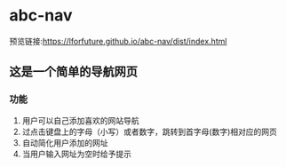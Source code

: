# abc-nav
预览链接:https://lforfuture.github.io/abc-nav/dist/index.html

## 这是一个简单的导航网页
### 功能
1. 用户可以自己添加喜欢的网站导航
2. 过点击键盘上的字母（小写）或者数字，跳转到首字母(数字)相对应的网页
3. 自动简化用户添加的网址
4. 当用户输入网址为空时给予提示
